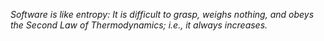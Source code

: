 *Software is like entropy: It is difficult to grasp, weighs nothing, and obeys the Second Law of Thermodynamics; i.e., it always increases.*

